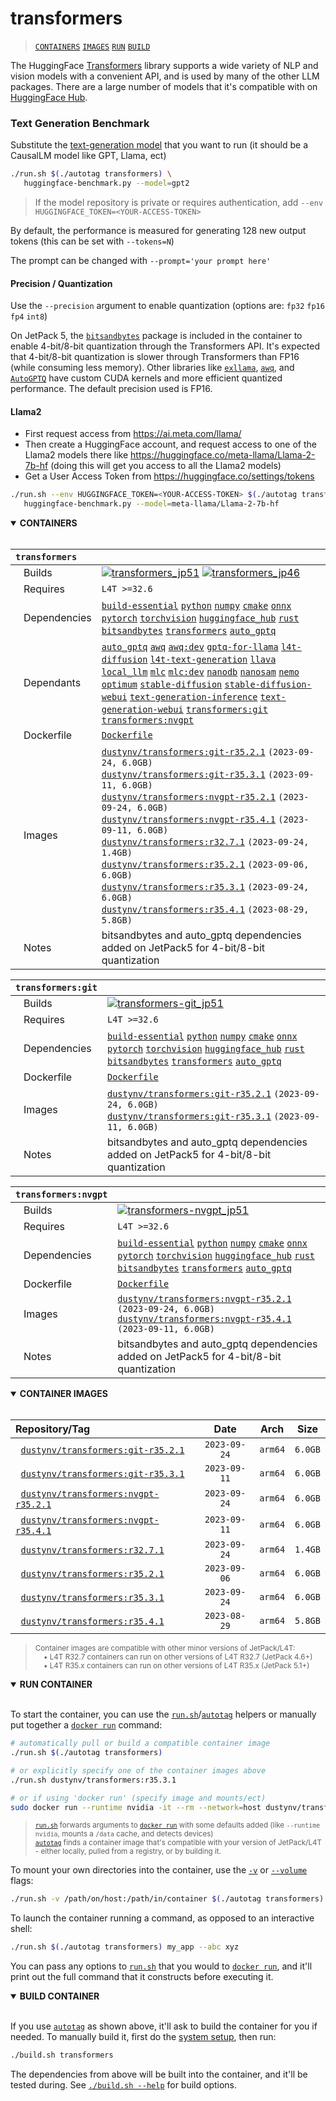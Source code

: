 # transformers

> [`CONTAINERS`](#user-content-containers) [`IMAGES`](#user-content-images) [`RUN`](#user-content-run) [`BUILD`](#user-content-build)


The HuggingFace [Transformers](https://huggingface.co/docs/transformers/index) library supports a wide variety of NLP and vision models with a convenient API, and is used by many of the other LLM packages.  There are a large number of models that it's compatible with on [HuggingFace Hub](https://huggingface.co/models).

### Text Generation Benchmark

Substitute the [text-generation model](https://huggingface.co/models?pipeline_tag=text-generation&sort=trending) that you want to run (it should be a CausalLM model like GPT, Llama, ect)

```bash
./run.sh $(./autotag transformers) \
   huggingface-benchmark.py --model=gpt2
```
> If the model repository is private or requires authentication, add `--env HUGGINGFACE_TOKEN=<YOUR-ACCESS-TOKEN>`

By default, the performance is measured for generating 128 new output tokens (this can be set with `--tokens=N`)

The prompt can be changed with `--prompt='your prompt here'`

#### Precision / Quantization

Use the `--precision` argument to enable quantization (options are: `fp32` `fp16` `fp4` `int8`)

On JetPack 5, the [`bitsandbytes`](/packages/llm/bitsandbytes) package is included in the container to enable 4-bit/8-bit quantization through the Transformers API.  It's expected that 4-bit/8-bit quantization is slower through Transformers than FP16 (while consuming less memory).  Other libraries like [`exllama`](/packages/llm/exllama), [`awq`](/packages/llm/awq), and [`AutoGPTQ`](/packages/llm/auto-gptq) have custom CUDA kernels and more efficient quantized performance.  The default precision used is FP16.

#### Llama2

* First request access from https://ai.meta.com/llama/
* Then create a HuggingFace account, and request access to one of the Llama2 models there like https://huggingface.co/meta-llama/Llama-2-7b-hf (doing this will get you access to all the Llama2 models)
* Get a User Access Token from https://huggingface.co/settings/tokens

```bash
./run.sh --env HUGGINGFACE_TOKEN=<YOUR-ACCESS-TOKEN> $(./autotag transformers) \
   huggingface-benchmark.py --model=meta-llama/Llama-2-7b-hf
```

<details open>
<summary><b><a id="containers">CONTAINERS</a></b></summary>
<br>

| **`transformers`** | |
| :-- | :-- |
| &nbsp;&nbsp;&nbsp;Builds | [![`transformers_jp51`](https://img.shields.io/github/actions/workflow/status/dusty-nv/jetson-containers/transformers_jp51.yml?label=transformers:jp51)](https://github.com/dusty-nv/jetson-containers/actions/workflows/transformers_jp51.yml) [![`transformers_jp46`](https://img.shields.io/github/actions/workflow/status/dusty-nv/jetson-containers/transformers_jp46.yml?label=transformers:jp46)](https://github.com/dusty-nv/jetson-containers/actions/workflows/transformers_jp46.yml) |
| &nbsp;&nbsp;&nbsp;Requires | `L4T >=32.6` |
| &nbsp;&nbsp;&nbsp;Dependencies | [`build-essential`](/packages/build-essential) [`python`](/packages/python) [`numpy`](/packages/numpy) [`cmake`](/packages/cmake/cmake_pip) [`onnx`](/packages/onnx) [`pytorch`](/packages/pytorch) [`torchvision`](/packages/pytorch/torchvision) [`huggingface_hub`](/packages/llm/huggingface_hub) [`rust`](/packages/rust) [`bitsandbytes`](/packages/llm/bitsandbytes) [`transformers`](/packages/llm/transformers) [`auto_gptq`](/packages/llm/auto_gptq) |
| &nbsp;&nbsp;&nbsp;Dependants | [`auto_gptq`](/packages/llm/auto_gptq) [`awq`](/packages/llm/awq) [`awq:dev`](/packages/llm/awq) [`gptq-for-llama`](/packages/llm/gptq-for-llama) [`l4t-diffusion`](/packages/l4t/l4t-diffusion) [`l4t-text-generation`](/packages/l4t/l4t-text-generation) [`llava`](/packages/llm/llava) [`local_llm`](/packages/llm/local_llm) [`mlc`](/packages/llm/mlc) [`mlc:dev`](/packages/llm/mlc) [`nanodb`](/packages/vectordb/nanodb) [`nanosam`](/packages/vit/nanosam) [`nemo`](/packages/nemo) [`optimum`](/packages/llm/optimum) [`stable-diffusion`](/packages/diffusion/stable-diffusion) [`stable-diffusion-webui`](/packages/diffusion/stable-diffusion-webui) [`text-generation-inference`](/packages/llm/text-generation-inference) [`text-generation-webui`](/packages/llm/text-generation-webui) [`transformers:git`](/packages/llm/transformers) [`transformers:nvgpt`](/packages/llm/transformers) |
| &nbsp;&nbsp;&nbsp;Dockerfile | [`Dockerfile`](Dockerfile) |
| &nbsp;&nbsp;&nbsp;Images | [`dustynv/transformers:git-r35.2.1`](https://hub.docker.com/r/dustynv/transformers/tags) `(2023-09-24, 6.0GB)`<br>[`dustynv/transformers:git-r35.3.1`](https://hub.docker.com/r/dustynv/transformers/tags) `(2023-09-11, 6.0GB)`<br>[`dustynv/transformers:nvgpt-r35.2.1`](https://hub.docker.com/r/dustynv/transformers/tags) `(2023-09-24, 6.0GB)`<br>[`dustynv/transformers:nvgpt-r35.4.1`](https://hub.docker.com/r/dustynv/transformers/tags) `(2023-09-11, 6.0GB)`<br>[`dustynv/transformers:r32.7.1`](https://hub.docker.com/r/dustynv/transformers/tags) `(2023-09-24, 1.4GB)`<br>[`dustynv/transformers:r35.2.1`](https://hub.docker.com/r/dustynv/transformers/tags) `(2023-09-06, 6.0GB)`<br>[`dustynv/transformers:r35.3.1`](https://hub.docker.com/r/dustynv/transformers/tags) `(2023-09-24, 6.0GB)`<br>[`dustynv/transformers:r35.4.1`](https://hub.docker.com/r/dustynv/transformers/tags) `(2023-08-29, 5.8GB)` |
| &nbsp;&nbsp;&nbsp;Notes | bitsandbytes and auto_gptq dependencies added on JetPack5 for 4-bit/8-bit quantization |

| **`transformers:git`** | |
| :-- | :-- |
| &nbsp;&nbsp;&nbsp;Builds | [![`transformers-git_jp51`](https://img.shields.io/github/actions/workflow/status/dusty-nv/jetson-containers/transformers-git_jp51.yml?label=transformers-git:jp51)](https://github.com/dusty-nv/jetson-containers/actions/workflows/transformers-git_jp51.yml) |
| &nbsp;&nbsp;&nbsp;Requires | `L4T >=32.6` |
| &nbsp;&nbsp;&nbsp;Dependencies | [`build-essential`](/packages/build-essential) [`python`](/packages/python) [`numpy`](/packages/numpy) [`cmake`](/packages/cmake/cmake_pip) [`onnx`](/packages/onnx) [`pytorch`](/packages/pytorch) [`torchvision`](/packages/pytorch/torchvision) [`huggingface_hub`](/packages/llm/huggingface_hub) [`rust`](/packages/rust) [`bitsandbytes`](/packages/llm/bitsandbytes) [`transformers`](/packages/llm/transformers) [`auto_gptq`](/packages/llm/auto_gptq) |
| &nbsp;&nbsp;&nbsp;Dockerfile | [`Dockerfile`](Dockerfile) |
| &nbsp;&nbsp;&nbsp;Images | [`dustynv/transformers:git-r35.2.1`](https://hub.docker.com/r/dustynv/transformers/tags) `(2023-09-24, 6.0GB)`<br>[`dustynv/transformers:git-r35.3.1`](https://hub.docker.com/r/dustynv/transformers/tags) `(2023-09-11, 6.0GB)` |
| &nbsp;&nbsp;&nbsp;Notes | bitsandbytes and auto_gptq dependencies added on JetPack5 for 4-bit/8-bit quantization |

| **`transformers:nvgpt`** | |
| :-- | :-- |
| &nbsp;&nbsp;&nbsp;Builds | [![`transformers-nvgpt_jp51`](https://img.shields.io/github/actions/workflow/status/dusty-nv/jetson-containers/transformers-nvgpt_jp51.yml?label=transformers-nvgpt:jp51)](https://github.com/dusty-nv/jetson-containers/actions/workflows/transformers-nvgpt_jp51.yml) |
| &nbsp;&nbsp;&nbsp;Requires | `L4T >=32.6` |
| &nbsp;&nbsp;&nbsp;Dependencies | [`build-essential`](/packages/build-essential) [`python`](/packages/python) [`numpy`](/packages/numpy) [`cmake`](/packages/cmake/cmake_pip) [`onnx`](/packages/onnx) [`pytorch`](/packages/pytorch) [`torchvision`](/packages/pytorch/torchvision) [`huggingface_hub`](/packages/llm/huggingface_hub) [`rust`](/packages/rust) [`bitsandbytes`](/packages/llm/bitsandbytes) [`transformers`](/packages/llm/transformers) [`auto_gptq`](/packages/llm/auto_gptq) |
| &nbsp;&nbsp;&nbsp;Dockerfile | [`Dockerfile`](Dockerfile) |
| &nbsp;&nbsp;&nbsp;Images | [`dustynv/transformers:nvgpt-r35.2.1`](https://hub.docker.com/r/dustynv/transformers/tags) `(2023-09-24, 6.0GB)`<br>[`dustynv/transformers:nvgpt-r35.4.1`](https://hub.docker.com/r/dustynv/transformers/tags) `(2023-09-11, 6.0GB)` |
| &nbsp;&nbsp;&nbsp;Notes | bitsandbytes and auto_gptq dependencies added on JetPack5 for 4-bit/8-bit quantization |

</details>

<details open>
<summary><b><a id="images">CONTAINER IMAGES</a></b></summary>
<br>

| Repository/Tag | Date | Arch | Size |
| :-- | :--: | :--: | :--: |
| &nbsp;&nbsp;[`dustynv/transformers:git-r35.2.1`](https://hub.docker.com/r/dustynv/transformers/tags) | `2023-09-24` | `arm64` | `6.0GB` |
| &nbsp;&nbsp;[`dustynv/transformers:git-r35.3.1`](https://hub.docker.com/r/dustynv/transformers/tags) | `2023-09-11` | `arm64` | `6.0GB` |
| &nbsp;&nbsp;[`dustynv/transformers:nvgpt-r35.2.1`](https://hub.docker.com/r/dustynv/transformers/tags) | `2023-09-24` | `arm64` | `6.0GB` |
| &nbsp;&nbsp;[`dustynv/transformers:nvgpt-r35.4.1`](https://hub.docker.com/r/dustynv/transformers/tags) | `2023-09-11` | `arm64` | `6.0GB` |
| &nbsp;&nbsp;[`dustynv/transformers:r32.7.1`](https://hub.docker.com/r/dustynv/transformers/tags) | `2023-09-24` | `arm64` | `1.4GB` |
| &nbsp;&nbsp;[`dustynv/transformers:r35.2.1`](https://hub.docker.com/r/dustynv/transformers/tags) | `2023-09-06` | `arm64` | `6.0GB` |
| &nbsp;&nbsp;[`dustynv/transformers:r35.3.1`](https://hub.docker.com/r/dustynv/transformers/tags) | `2023-09-24` | `arm64` | `6.0GB` |
| &nbsp;&nbsp;[`dustynv/transformers:r35.4.1`](https://hub.docker.com/r/dustynv/transformers/tags) | `2023-08-29` | `arm64` | `5.8GB` |

> <sub>Container images are compatible with other minor versions of JetPack/L4T:</sub><br>
> <sub>&nbsp;&nbsp;&nbsp;&nbsp;• L4T R32.7 containers can run on other versions of L4T R32.7 (JetPack 4.6+)</sub><br>
> <sub>&nbsp;&nbsp;&nbsp;&nbsp;• L4T R35.x containers can run on other versions of L4T R35.x (JetPack 5.1+)</sub><br>
</details>

<details open>
<summary><b><a id="run">RUN CONTAINER</a></b></summary>
<br>

To start the container, you can use the [`run.sh`](/docs/run.md)/[`autotag`](/docs/run.md#autotag) helpers or manually put together a [`docker run`](https://docs.docker.com/engine/reference/commandline/run/) command:
```bash
# automatically pull or build a compatible container image
./run.sh $(./autotag transformers)

# or explicitly specify one of the container images above
./run.sh dustynv/transformers:r35.3.1

# or if using 'docker run' (specify image and mounts/ect)
sudo docker run --runtime nvidia -it --rm --network=host dustynv/transformers:r35.3.1
```
> <sup>[`run.sh`](/docs/run.md) forwards arguments to [`docker run`](https://docs.docker.com/engine/reference/commandline/run/) with some defaults added (like `--runtime nvidia`, mounts a `/data` cache, and detects devices)</sup><br>
> <sup>[`autotag`](/docs/run.md#autotag) finds a container image that's compatible with your version of JetPack/L4T - either locally, pulled from a registry, or by building it.</sup>

To mount your own directories into the container, use the [`-v`](https://docs.docker.com/engine/reference/commandline/run/#volume) or [`--volume`](https://docs.docker.com/engine/reference/commandline/run/#volume) flags:
```bash
./run.sh -v /path/on/host:/path/in/container $(./autotag transformers)
```
To launch the container running a command, as opposed to an interactive shell:
```bash
./run.sh $(./autotag transformers) my_app --abc xyz
```
You can pass any options to [`run.sh`](/docs/run.md) that you would to [`docker run`](https://docs.docker.com/engine/reference/commandline/run/), and it'll print out the full command that it constructs before executing it.
</details>
<details open>
<summary><b><a id="build">BUILD CONTAINER</b></summary>
<br>

If you use [`autotag`](/docs/run.md#autotag) as shown above, it'll ask to build the container for you if needed.  To manually build it, first do the [system setup](/docs/setup.md), then run:
```bash
./build.sh transformers
```
The dependencies from above will be built into the container, and it'll be tested during.  See [`./build.sh --help`](/jetson_containers/build.py) for build options.
</details>
